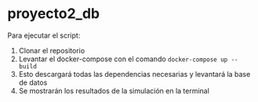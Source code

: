 # proyecto2_db

Para ejecutar el script:
1. Clonar el repositorio
2. Levantar el docker-compose con el comando `docker-compose up --build`
3. Esto descargará todas las dependencias necesarias y levantará la base de datos
4. Se mostrarán los resultados de la simulación en la terminal
